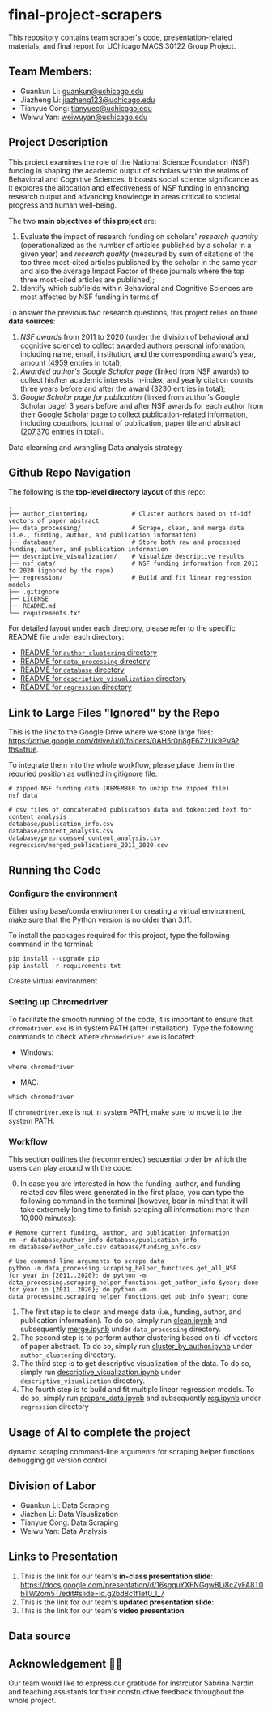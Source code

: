 # final-project-scrapers

This repository contains team scraper's code, presentation-related materials, 
and final report for UChicago MACS 30122 Group Project.

## Team Members:
- Guankun Li: guankun@uchicago.edu
- Jiazheng Li: jiazheng123@uchicago.edu
- Tianyue Cong: tianyuec@uchicago.edu
- Weiwu Yan: weiwuyan@uchicago.edu

## Project Description
This project examines the role of the National Science Foundation (NSF) 
funding in shaping the academic output of scholars within the realms of 
Behavioral and Cognitive Sciences. It boasts social science significance as it
explores the allocation and effectiveness of NSF funding in enhancing research 
output and advancing knowledge in areas critical to societal progress and human well-being.

The two **main objectives of this project** are:
1. Evaluate the impact of research funding on scholars' *research quantity* (operationalized as the number of articles published by a scholar in a given year) and *research quality* (measured by sum of citations of the top three most-cited articles published by the scholar in the same year and also the average Impact Factor of these journals where the top three most-cited articles are published);
2. Identify which subfields within Behavioral and Cognitive Sciences are most affected by NSF funding in terms of 

To answer the previous two research questions, this project relies on three **data sources**: 
1) *NSF awards* from 2011 to 2020 (under the division of behavioral and cognitive science) 
to collect awarded authors personal information, including name, email, institution, 
and the corresponding award’s year, amount (<ins>4959</ins> entries in total);
2) *Awarded author's Google Scholar page* (linked from NSF awards) to collect his/her 
academic interests, h-index, and yearly citation counts three years before 
and after the award (<ins>3230</ins> entries in total);
3) *Google Scholar page for publication* (linked from author's Google Scholar page) 3 years before and after NSF awards for 
each author from their Google Scholar page to collect publication-related information,
including coauthors, journal of publication, paper tile and abstract (<ins>207,370</ins> entries in total).

Data clearning and wrangling
Data analysis strategy

## Github Repo Navigation
The following is the **top-level directory layout** of this repo:

    .
    ├── author_clustering/            # Cluster authors based on tf-idf vectors of paper abstract
    ├── data_processing/              # Scrape, clean, and merge data (i.e., funding, author, and publication information)
    ├── database/                     # Store both raw and processed funding, author, and publication information
    ├── descriptive_visualization/    # Visualize descriptive results
    ├── nsf_data/                     # NSF funding information from 2011 to 2020 (ignored by the repo)
    ├── regression/                   # Build and fit linear regression models
    ├── .gitignore
    ├── LICENSE
    ├── README.md
    └── requirements.txt

For detailed layout under each directory, please refer to the specific README file under each directory:
- [README for `author_clustering` directory](author_clustering/README.md)
- [README for `data_processing` directory](data_processing/README.md)
- [README for `database` directory](database/README.md)
- [README for `descriptive_visualization` directory](descriptive_visualization/README.md)
- [README for `regression` directory](regression/README.md)

## Link to Large Files "Ignored" by the Repo
This is the link to the Google Drive where we store large files: https://drive.google.com/drive/u/0/folders/0AH5r0n8gE6Z2Uk9PVA?ths=true.

To integrate them into the whole workflow, please place them in the requried position as outlined in gitignore file:

    # zipped NSF funding data (REMEMBER to unzip the zipped file)
    nsf_data

    # csv files of concatenated publication data and tokenized text for content analysis 
    database/publication_info.csv
    database/content_analysis.csv
    database/preprocessed_content_analysis.csv
    regression/merged_publications_2011_2020.csv

## Running the Code

### Configure the environment

Either using base/conda environment or creating a virtual environment, 
make sure that the Python version is no older than 3.11.

To install the packages required for this project, type the following command in the terminal:
```
pip install --upgrade pip
pip install -r requirements.txt
```

Create virtual environment

### Setting up Chromedriver
To facilitate the smooth running of the code, it is important to ensure that 
`chromedriver.exe` is in system PATH (after installation). Type the following 
commands to check where `chromedriver.exe` is located:
- Windows:
```
where chromedriver
```
- MAC:
```
which chromedriver
```

If `chromedriver.exe` is not in system PATH, make sure to move it to the system PATH.


### Workflow
This section outlines the (recommended) sequential order by which the users can play around with the code:

0. In case you are interested in how the funding, author, and funding related 
csv files were generated in the first place, you can type the following command 
in the terminal (however, bear in mind that it will take extremely long time to 
finish scraping all information: more than 10,000 minutes):
```
# Remove current funding, author, and publication information
rm -r database/author_info database/publication_info
rm database/author_info.csv database/funding_info.csv

# Use command-line arguments to scrape data
python -m data_processing.scraping_helper_functions.get_all_NSF
for year in {2011..2020}; do python -m data_processing.scraping_helper_functions.get_author_info $year; done
for year in {2011..2020}; do python -m data_processing.scraping_helper_functions.get_pub_info $year; done
```

1. The first step is to clean and merge data (i.e., funding, author, and publication information). To do so, simply run [clean.ipynb](data_processing/clean.ipynb) and subsequently [merge.ipynb](data_processing/merge.ipynb) under `data_processing` directory.
2. The second step is to perform author clustering based on ti-idf vectors of paper abstract. To do so, simply run [cluster_by_author.ipynb](author_clustering/cluster_by_author.ipynb) under `author_clustering` directory.
3. The third step is to get descriptive visualization of the data. To do so, simply run [descriptive_visualization.ipynb](descriptive_visualization/descriptive_visualization.ipynb) under `descriptive_visualization` directory. 
4. The fourth step is to build and fit multiple linear regression models. To do so, simply run [prepare_data.ipynb](regression/prepare_data.ipynb) and subsequently [reg.ipynb](regression/reg.ipynb) under `regression` directory 

## Usage of AI to complete the project

dynamic scraping
command-line arguments for scraping helper functions 
debugging
git version control

## Division of Labor
- Guankun Li: Data Scraping
- Jiazhen Li: Data Visualization
- Tianyue Cong: Data Scraping
- Weiwu Yan: Data Analysis

## Links to Presentation
1. This is the link for our team's **in-class presentation slide**: 
https://docs.google.com/presentation/d/16sgquYXFNGgwBLi8cZyFA8T0bTW2om5T/edit#slide=id.g2bd8c1f1ef0_1_7
2. This is the link for our team's **updated presentation slide**: 
3. This is the link for our team's **video presentation**: 

## Data source


## Acknowledgement 👏👏
Our team would like to express our gratitude for instrcutor Sabrina Nardin and teaching assistants for their constructive feedback throughout the whole project.

